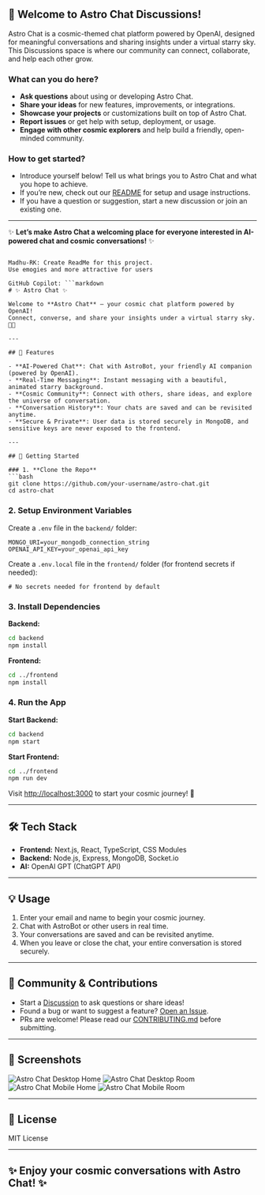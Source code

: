 ## 👋 Welcome to Astro Chat Discussions!

Astro Chat is a cosmic-themed chat platform powered by OpenAI, designed for meaningful conversations and sharing insights under a virtual starry sky. This Discussions space is where our community can connect, collaborate, and help each other grow.

### What can you do here?
- **Ask questions** about using or developing Astro Chat.
- **Share your ideas** for new features, improvements, or integrations.
- **Showcase your projects** or customizations built on top of Astro Chat.
- **Report issues** or get help with setup, deployment, or usage.
- **Engage with other cosmic explorers** and help build a friendly, open-minded community.

### How to get started?
- Introduce yourself below! Tell us what brings you to Astro Chat and what you hope to achieve.
- If you’re new, check out our [README]([./README.md](./README.md)) for setup and usage instructions.
- If you have a question or suggestion, start a new discussion or join an existing one.

---

✨ **Let’s make Astro Chat a welcoming place for everyone interested in AI-powered chat and cosmic conversations!** ✨
```

Madhu-RK: Create ReadMe for this project.
Use emogies and more attractive for users

GitHub Copilot: ```markdown
# ✨ Astro Chat ✨

Welcome to **Astro Chat** – your cosmic chat platform powered by OpenAI!  
Connect, converse, and share your insights under a virtual starry sky. 🚀🌌

---

## 🌟 Features

- **AI-Powered Chat**: Chat with AstroBot, your friendly AI companion (powered by OpenAI).
- **Real-Time Messaging**: Instant messaging with a beautiful, animated starry background.
- **Cosmic Community**: Connect with others, share ideas, and explore the universe of conversation.
- **Conversation History**: Your chats are saved and can be revisited anytime.
- **Secure & Private**: User data is stored securely in MongoDB, and sensitive keys are never exposed to the frontend.

---

## 🚀 Getting Started

### 1. **Clone the Repo**
```bash
git clone https://github.com/your-username/astro-chat.git
cd astro-chat
```

### 2. **Setup Environment Variables**

Create a `.env` file in the `backend/` folder:
```
MONGO_URI=your_mongodb_connection_string
OPENAI_API_KEY=your_openai_api_key
```

Create a `.env.local` file in the `frontend/` folder (for frontend secrets if needed):
```
# No secrets needed for frontend by default
```

### 3. **Install Dependencies**

**Backend:**
```bash
cd backend
npm install
```

**Frontend:**
```bash
cd ../frontend
npm install
```

### 4. **Run the App**

**Start Backend:**
```bash
cd backend
npm start
```

**Start Frontend:**
```bash
cd ../frontend
npm run dev
```

Visit [http://localhost:3000](http://localhost:3000) to start your cosmic journey! 🌠

---

## 🛠️ Tech Stack

- **Frontend:** Next.js, React, TypeScript, CSS Modules
- **Backend:** Node.js, Express, MongoDB, Socket.io
- **AI:** OpenAI GPT (ChatGPT API)

---

## 💡 Usage

1. Enter your email and name to begin your cosmic journey.
2. Chat with AstroBot or other users in real time.
3. Your conversations are saved and can be revisited anytime.
4. When you leave or close the chat, your entire conversation is stored securely.

---

## 🤝 Community & Contributions

- Start a [Discussion](https://github.com/madhu619/astro-chat/discussions) to ask questions or share ideas!
- Found a bug or want to suggest a feature? [Open an Issue](https://github.com/madhu619/astro-chat/issues).
- PRs are welcome! Please read our [CONTRIBUTING.md](CONTRIBUTING.md) before submitting.

---

## 🌌 Screenshots

![Astro Chat Desktop Home](./screenshots/DesktopHome.png)
![Astro Chat Desktop Room](./screenshots/DesktopChat.png)
![Astro Chat Mobile Home](./screenshots/MobileHome.png)
![Astro Chat Mobile Room](./screenshots/MobileChat.png)

---

## 📜 License

MIT License

---

## ✨ Enjoy your cosmic conversations with Astro Chat! ✨
